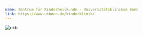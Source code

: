 ```yaml
---
name: Zentrum für Kinderheilkunde - Universitätsklinikum Bonn
link: https://www.ukbonn.de/kinderklinik/
---
```


![ukb](@/assets/partner/logo-ukb.png)
